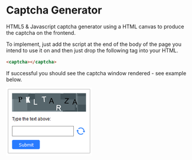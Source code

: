 # Captcha Generator

HTML5 & Javascript captcha generator using a HTML canvas to produce the captcha on the frontend. 

To implement, just add the script at the end of the body of the page you intend to use it on and then
just drop the following tag into your HTML.

```html
<captcha></captcha>
```

If successful you should see the captcha window rendered - see example below.

![alt text](./Example/captcha.png "Captcha example")

